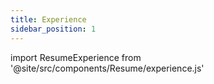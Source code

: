 ```yaml
---
title: Experience
sidebar_position: 1
---
```


import ResumeExperience from '@site/src/components/Resume/experience.js'

<ResumeExperience />